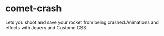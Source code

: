 # comet-crash
Lets you shoot and save your rocket from being crashed.Animations and effects with Jquery and Custome CSS.
